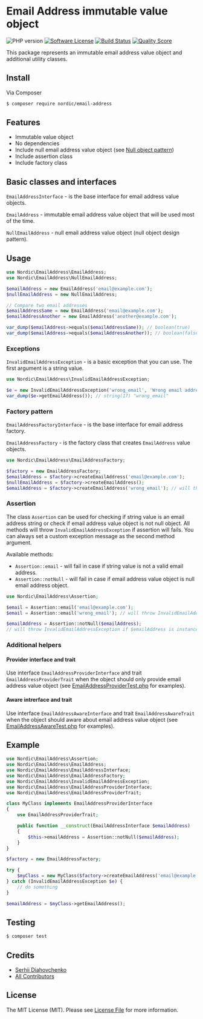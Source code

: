 # Email Address immutable value object

![PHP version][ico-php-version]
[![Software License][ico-license]](LICENSE.md)
[![Build Status][ico-travis]][link-travis]
[![Quality Score][ico-code-quality]][link-code-quality]

This package represents an immutable email address value object and additional utility classes.

## Install

Via Composer

```bash
$ composer require nordic/email-address
```

## Features

 * Immutable value object
 * No dependencies
 * Include null email address value object (see [Null object pattern](link-null-object-pattern))
 * Include assertion class
 * Include factory class

## Basic classes and interfaces

`EmailAddressInterface` - is the base interface for email address value objects.

`EmailAddress` - immutable email address value object that will be used most of the time.

`NullEmailAddress` - null email address value object (null object design pattern).

## Usage

```php
use Nordic\EmailAddress\EmailAddress;
use Nordic\EmailAddress\NullEmailAddress;

$emailAddress = new EmailAddress('email@example.com');
$nullEmailAddress = new NullEmailAddress;

// Compare two email addresses
$emailAddressSame = new EmailAddress('email@example.com');
$emailAddressAnother = new EmailAddress('another@example.com');

var_dump($emailAddress->equals($emailAddressSame)); // boolean(true)
var_dump($emailAddress->equals($emailAddressAnother)); // boolean(false)
```

### Exceptions

`InvalidEmailAddressException` - is a basic exception that you can use. The first argument is a string value.

```php
use Nordic\EmailAddress\InvalidEmailAddressException;

$e = new InvalidEmailAddressException('wrong_email', 'Wrong email address');
var_dump($e->getEmailAddress()); // string(17) "wrong_email"
```

### Factory pattern

`EmailAddressFactoryInterface` - is the base interface for email address factory.

`EmailAddressFactory` - is the factory class that creates `EmailAddress` value objects.

```php
use Nordic\EmailAddress\EmailAddressFactory;

$factory = new EmailAddressFactory;
$emailAddress = $factory->createEmailAddress('email@example.com');
$nullEmailAddress = $factory->createEmailAddress();
$emailAddress = $factory->createEmailAddress('wrong_email'); // will throw InvalidEmailAddressException
```

### Assertion

The class `Assertion` can be used for checking if string value is an email address string or check if email address value object is not null object. All methods will throw `InvalidEmailAddressException` if assertion will fails. You can always set a custom exception message as the second method argument.

Available methods:

 * `Assertion::email` - will fail in case if string value is not a valid email address.
 * `Assertion::notNull` - will fail in case if email address value object is null email address object.

```php
use Nordic\EmailAddress\Assertion;

$email = Assertion::email('email@example.com');
$email = Assertion::email('wrong_email'); // will throw InvalidEmailAddressException

$emailAddress = Assertion::notNull($emailAddress);
// will throw InvalidEmailAddressException if $emailAddress is instance of NullEmailAddress
```

### Additional helpers

#### Provider interface and trait

Use interface `EmailAddressProviderInterface` and trait `EmailAddressProviderTrait` when the object should only provide email address value object (see [EmailAddressProviderTest.php](tests/EmailAddressProviderTest.php) for examples).

#### Aware intrerface and trait

Use interface `EmailAddressAwareInterface` and trait `EmailAddressAwareTrait` when the object should aware about email address value object (see [EmailAddressAwareTest.php](tests/EmailAddressAwareTest.php) for examples).

## Example

```php
use Nordic\EmailAddress\Assertion;
use Nordic\EmailAddress\EmailAddress;
use Nordic\EmailAddress\EmailAddressInterface;
use Nordic\EmailAddress\EmailAddressFactory;
use Nordic\EmailAddress\InvalidEmailAddressException;
use Nordic\EmailAddress\EmailAddressProviderInterface;
use Nordic\EmailAddress\EmailAddressProviderTrait;

class MyClass implements EmailAddressProviderInterface
{
    use EmailAddressProviderTrait;

    public function __construct(EmailAddressInterface $emailAddress)
    {
        $this->emailAddress = Assertion::notNull($emailAddress);
    }
}

$factory = new EmailAddressFactory;

try {
    $myClass = new MyClass($factory->createEmailAddress('email@example.com'));
} catch (InvalidEmailAddressException $e) {
    // do something
}

$emailAddress = $myClass->getEmailAddress();
```

## Testing

```bash
$ composer test
```

## Credits

- [Serhii Diahovchenko][link-author]
- [All Contributors][link-contributors]

## License

The MIT License (MIT). Please see [License File](LICENSE.md) for more information.

[ico-php-version]: https://img.shields.io/travis/php-v/nordic-alliance/email-address.svg?style=flat-square
[ico-license]: https://img.shields.io/badge/license-MIT-brightgreen.svg?style=flat-square
[ico-travis]: https://img.shields.io/travis/nordic-alliance/email-address/master.svg?style=flat-square
[ico-scrutinizer]: https://img.shields.io/scrutinizer/coverage/g/nordic-alliance/email-address.svg?style=flat-square
[ico-code-quality]: https://img.shields.io/scrutinizer/g/nordic-alliance/email-address.svg?style=flat-square

[link-travis]: https://travis-ci.org/nordic-alliance/email-address
[link-code-quality]: https://scrutinizer-ci.com/g/nordic-alliance/email-address
[link-author]: https://github.com/DyaGa
[link-contributors]: ../../contributors

[link-null-object-pattern]: https://en.wikipedia.org/wiki/Null_object_pattern
